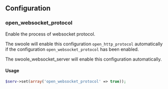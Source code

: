 ## Configuration

### open_websocket_protocol

Enable the process of websocket protocol.

The swoole  will enable this configuration `open_http_protocol` automatically if the configuration `open_websocket_protocol` has been enabled.

The swoole_websocket_server will enable this configuration automatically.

#### Usage

```php
$serv->set(array('open_websocket_protocol' => true));
```
